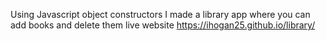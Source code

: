 Using Javascript object constructors I made a library app where you can add books and delete them
live website
https://ihogan25.github.io/library/
